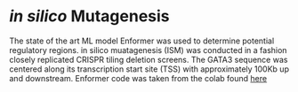 # _in silico_ Mutagenesis

The state of the art ML model Enformer was used to determine potential regulatory regions. in silico muatagenesis (ISM) was conducted in a fashion closely replicated CRISPR tiling deletion screens. The GATA3 sequence was centered along its transcription start site (TSS) with approximately 100Kb up and downstream. Enformer code was taken from the colab found [here]([url](https://colab.research.google.com/github/deepmind/deepmind_research/blob/master/enformer/enformer-usage.ipynb#scrollTo=gM2KwV8gwMNj))
